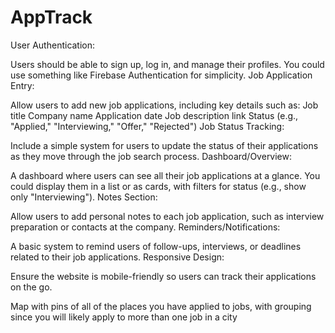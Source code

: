 # AppTrack

User Authentication:

Users should be able to sign up, log in, and manage their profiles. You could use something like Firebase Authentication for simplicity.
Job Application Entry:

Allow users to add new job applications, including key details such as:
Job title
Company name
Application date
Job description link
Status (e.g., "Applied," "Interviewing," "Offer," "Rejected")
Job Status Tracking:

Include a simple system for users to update the status of their applications as they move through the job search process.
Dashboard/Overview:

A dashboard where users can see all their job applications at a glance. You could display them in a list or as cards, with filters for status (e.g., show only "Interviewing").
Notes Section:

Allow users to add personal notes to each job application, such as interview preparation or contacts at the company.
Reminders/Notifications:

A basic system to remind users of follow-ups, interviews, or deadlines related to their job applications.
Responsive Design:

Ensure the website is mobile-friendly so users can track their applications on the go.

Map with pins of all of the places you have applied to jobs, with grouping since you will likely apply to more than one job in a city
